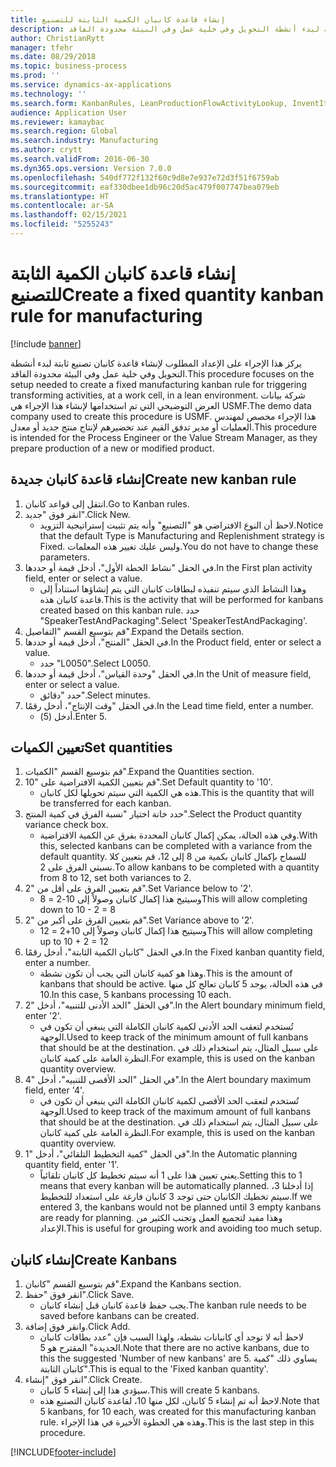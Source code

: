 ```yaml
---
title: إنشاء قاعدة كانبان الكمية الثابتة للتصنيع
description: يركز هذا الإجراء على الإعداد المطلوب لإنشاء قاعدة كانبان تصنيع ثابتة لبدء أنشطة التحويل وفي خلية عمل وفي البيئة محدودة الفاقد.
author: ChristianRytt
manager: tfehr
ms.date: 08/29/2018
ms.topic: business-process
ms.prod: ''
ms.service: dynamics-ax-applications
ms.technology: ''
ms.search.form: KanbanRules, LeanProductionFlowActivityLookup, InventItemIdLookupSimple, UnitOfMeasureLookup, KanbanCreate
audience: Application User
ms.reviewer: kamaybac
ms.search.region: Global
ms.search.industry: Manufacturing
ms.author: crytt
ms.search.validFrom: 2016-06-30
ms.dyn365.ops.version: Version 7.0.0
ms.openlocfilehash: 540df772f132f60c9d8e7e937e72d3f51f6759ab
ms.sourcegitcommit: eaf330dbee1db96c20d5ac479f007747bea079eb
ms.translationtype: HT
ms.contentlocale: ar-SA
ms.lasthandoff: 02/15/2021
ms.locfileid: "5255243"
---
```

# <a name="create-a-fixed-quantity-kanban-rule-for-manufacturing"></a><span data-ttu-id="b04e9-103">إنشاء قاعدة كانبان الكمية الثابتة للتصنيع</span><span class="sxs-lookup"><span data-stu-id="b04e9-103">Create a fixed quantity kanban rule for manufacturing</span></span>

[!include [banner](../../includes/banner.md)]

<span data-ttu-id="b04e9-104">يركز هذا الإجراء على الإعداد المطلوب لإنشاء قاعدة كانبان تصنيع ثابتة لبدء أنشطة التحويل وفي خلية عمل وفي البيئة محدودة الفاقد.</span><span class="sxs-lookup"><span data-stu-id="b04e9-104">This procedure focuses on the setup needed to create a fixed manufacturing kanban rule for triggering transforming activities, at a work cell, in a lean environment.</span></span> <span data-ttu-id="b04e9-105">شركة بيانات العرض التوضيحي التي تم استخدامها لإنشاء هذا الإجراء هي USMF.</span><span class="sxs-lookup"><span data-stu-id="b04e9-105">The demo data company used to create this procedure is USMF.</span></span> <span data-ttu-id="b04e9-106">هذا الإجراء مخصص لمهندس العمليات أو مدير تدفق القيم عند تحضيرهم لإنتاج منتج جديد أو معدل.</span><span class="sxs-lookup"><span data-stu-id="b04e9-106">This procedure is intended for the Process Engineer or the Value Stream Manager, as they prepare production of a new or modified product.</span></span>


## <a name="create-new-kanban-rule"></a><span data-ttu-id="b04e9-107">إنشاء قاعدة كانبان جديدة</span><span class="sxs-lookup"><span data-stu-id="b04e9-107">Create new kanban rule</span></span>
1. <span data-ttu-id="b04e9-108">انتقل إلى قواعد كانبان.</span><span class="sxs-lookup"><span data-stu-id="b04e9-108">Go to Kanban rules.</span></span>
2. <span data-ttu-id="b04e9-109">انقر فوق "جديد".</span><span class="sxs-lookup"><span data-stu-id="b04e9-109">Click New.</span></span>
    * <span data-ttu-id="b04e9-110">لاحظ أن النوع الافتراضي هو "التصنيع" وأنه يتم تثبيت إستراتيجية التزويد.</span><span class="sxs-lookup"><span data-stu-id="b04e9-110">Notice that the default Type is Manufacturing and Replenishment strategy is Fixed.</span></span> <span data-ttu-id="b04e9-111">وليس عليك تغيير هذه المعلمات.</span><span class="sxs-lookup"><span data-stu-id="b04e9-111">You do not have to change these parameters.</span></span>  
3. <span data-ttu-id="b04e9-112">في الحقل "نشاط الخطة الأول"، أدخل قيمة أو حددها.</span><span class="sxs-lookup"><span data-stu-id="b04e9-112">In the First plan activity field, enter or select a value.</span></span>
    * <span data-ttu-id="b04e9-113">وهذا النشاط الذي سيتم تنفيذه لبطاقات كانبان التي يتم إنشاؤها استناداً إلى قاعدة كانبان هذه.</span><span class="sxs-lookup"><span data-stu-id="b04e9-113">This is the activity that will be performed for kanbans created based on this kanban rule.</span></span>  <span data-ttu-id="b04e9-114">حدد "SpeakerTestAndPackaging".</span><span class="sxs-lookup"><span data-stu-id="b04e9-114">Select 'SpeakerTestAndPackaging'.</span></span>  
4. <span data-ttu-id="b04e9-115">قم بتوسيع القسم "التفاصيل".</span><span class="sxs-lookup"><span data-stu-id="b04e9-115">Expand the Details section.</span></span>
5. <span data-ttu-id="b04e9-116">في الحقل "المنتج"، أدخل قيمة أو حددها.</span><span class="sxs-lookup"><span data-stu-id="b04e9-116">In the Product field, enter or select a value.</span></span>
    * <span data-ttu-id="b04e9-117">حدد "L0050".</span><span class="sxs-lookup"><span data-stu-id="b04e9-117">Select L0050.</span></span>  
6. <span data-ttu-id="b04e9-118">في الحقل "وحدة القياس"، أدخل قيمة أو حددها.</span><span class="sxs-lookup"><span data-stu-id="b04e9-118">In the Unit of measure field, enter or select a value.</span></span>
    * <span data-ttu-id="b04e9-119">حدد "دقائق".</span><span class="sxs-lookup"><span data-stu-id="b04e9-119">Select minutes.</span></span>  
7. <span data-ttu-id="b04e9-120">في الحقل "وقت الإنتاج‬"، أدخل رقمًا.</span><span class="sxs-lookup"><span data-stu-id="b04e9-120">In the Lead time field, enter a number.</span></span>
    * <span data-ttu-id="b04e9-121">أدخل (5).</span><span class="sxs-lookup"><span data-stu-id="b04e9-121">Enter 5.</span></span>  

## <a name="set-quantities"></a><span data-ttu-id="b04e9-122">تعيين الكميات</span><span class="sxs-lookup"><span data-stu-id="b04e9-122">Set quantities</span></span>
1. <span data-ttu-id="b04e9-123">قم بتوسيع القسم "الكميات".</span><span class="sxs-lookup"><span data-stu-id="b04e9-123">Expand the Quantities section.</span></span>
2. <span data-ttu-id="b04e9-124">قم بتعيين الكمية الافتراضية على "10".</span><span class="sxs-lookup"><span data-stu-id="b04e9-124">Set Default quantity to '10'.</span></span>
    * <span data-ttu-id="b04e9-125">هذه هي الكمية التي سيتم تحويلها لكل كانبان.</span><span class="sxs-lookup"><span data-stu-id="b04e9-125">This is the quantity that will be transferred for each kanban.</span></span>  
3. <span data-ttu-id="b04e9-126">حدد خانة اختيار "نسبة الفرق في كمية المنتج".</span><span class="sxs-lookup"><span data-stu-id="b04e9-126">Select the Product quantity variance check box.</span></span>
    * <span data-ttu-id="b04e9-127">وفي هذه الحالة، يمكن إكمال كانبان المحددة بفرق عن الكمية الافتراضية.</span><span class="sxs-lookup"><span data-stu-id="b04e9-127">With this, selected kanbans can be completed with a variance from the default quantity.</span></span>  <span data-ttu-id="b04e9-128">للسماح بإكمال كانبان بكمية من 8 إلى 12، قم بتعيين كلا نسبتي الفرق على 2.</span><span class="sxs-lookup"><span data-stu-id="b04e9-128">To allow kanbans to be completed with a quantity from 8 to 12, set both variances to 2.</span></span>  
4. <span data-ttu-id="b04e9-129">قم بتعيين الفرق على أقل من "2".</span><span class="sxs-lookup"><span data-stu-id="b04e9-129">Set Variance below to '2'.</span></span>
    * <span data-ttu-id="b04e9-130">وسيتيح هذا إكمال كانبان وصولاً إلى 10-2 = 8</span><span class="sxs-lookup"><span data-stu-id="b04e9-130">This will allow completing down to 10 - 2 = 8</span></span>  
5. <span data-ttu-id="b04e9-131">قم بتعيين الفرق على أكبر من "2".</span><span class="sxs-lookup"><span data-stu-id="b04e9-131">Set Variance above to '2'.</span></span>
    * <span data-ttu-id="b04e9-132">وسيتيح هذا إكمال كانبان وصولاً إلى 10+2 = 12</span><span class="sxs-lookup"><span data-stu-id="b04e9-132">This will allow completing up to 10 + 2 = 12</span></span>  
6. <span data-ttu-id="b04e9-133">في الحقل "كانبان الكمية الثابتة"، أدخل رقمًا.</span><span class="sxs-lookup"><span data-stu-id="b04e9-133">In the Fixed kanban quantity field, enter a number.</span></span>
    * <span data-ttu-id="b04e9-134">وهذا هو كمية كانبان التي يجب أن تكون نشطة.</span><span class="sxs-lookup"><span data-stu-id="b04e9-134">This is the amount of kanbans that should be active.</span></span> <span data-ttu-id="b04e9-135">في هذه الحالة، يوجد 5 كانبان تعالج كل منها 10.</span><span class="sxs-lookup"><span data-stu-id="b04e9-135">In this case, 5 kanbans processing 10 each.</span></span>  
7. <span data-ttu-id="b04e9-136">في الحقل "الحد الأدنى للتنبيه"، أدخل "2".</span><span class="sxs-lookup"><span data-stu-id="b04e9-136">In the Alert boundary minimum field, enter '2'.</span></span>
    * <span data-ttu-id="b04e9-137">تُستخدم لتعقب الحد الأدنى لكمية كانبان الكاملة التي ينبغي أن تكون في الوجهة.</span><span class="sxs-lookup"><span data-stu-id="b04e9-137">Used to keep track of the minimum amount of full kanbans that should be at the destination.</span></span> <span data-ttu-id="b04e9-138">على سبيل المثال، يتم استخدام ذلك في النظرة العامة على كمية كانبان.</span><span class="sxs-lookup"><span data-stu-id="b04e9-138">For example, this is used on the kanban quantity overview.</span></span>  
8. <span data-ttu-id="b04e9-139">في الحقل "الحد الأقصى للتنبيه"، أدخل "4".</span><span class="sxs-lookup"><span data-stu-id="b04e9-139">In the Alert boundary maximum field, enter '4'.</span></span>
    * <span data-ttu-id="b04e9-140">تُستخدم لتعقب الحد الأقصى لكمية كانبان الكاملة التي ينبغي أن تكون في الوجهة.</span><span class="sxs-lookup"><span data-stu-id="b04e9-140">Used to keep track of the maximum amount of full kanbans that should be at the destination.</span></span> <span data-ttu-id="b04e9-141">على سبيل المثال، يتم استخدام ذلك في النظرة العامة على كمية كانبان.</span><span class="sxs-lookup"><span data-stu-id="b04e9-141">For example, this is used on the kanban quantity overview.</span></span>  
9. <span data-ttu-id="b04e9-142">في الحقل "كمية التخطيط التلقائي‬"، أدخل "1".</span><span class="sxs-lookup"><span data-stu-id="b04e9-142">In the Automatic planning quantity field, enter '1'.</span></span>
    * <span data-ttu-id="b04e9-143">يعني تعيين هذا على 1 أنه سيتم تخطيط كل كانبان تلقائياً.</span><span class="sxs-lookup"><span data-stu-id="b04e9-143">Setting this to 1 means that every kanban will be automatically planned.</span></span>   <span data-ttu-id="b04e9-144">إذا أدخلنا 3، سيتم تخطيك الكانبان حتى توجد 3 كانبان فارغة على استعداد للتخطيط.</span><span class="sxs-lookup"><span data-stu-id="b04e9-144">If we entered 3, the kanbans would not be planned until 3 empty kanbans are ready for planning.</span></span> <span data-ttu-id="b04e9-145">وهذا مفيد لتجميع العمل وتجنب الكثير من الإعداد.</span><span class="sxs-lookup"><span data-stu-id="b04e9-145">This is useful for grouping work and avoiding too much setup.</span></span>  

## <a name="create-kanbans"></a><span data-ttu-id="b04e9-146">إنشاء كانبان</span><span class="sxs-lookup"><span data-stu-id="b04e9-146">Create Kanbans</span></span>
1. <span data-ttu-id="b04e9-147">قم بتوسيع القسم "كانبان".</span><span class="sxs-lookup"><span data-stu-id="b04e9-147">Expand the Kanbans section.</span></span>
2. <span data-ttu-id="b04e9-148">انقر فوق "حفظ".</span><span class="sxs-lookup"><span data-stu-id="b04e9-148">Click Save.</span></span>
    * <span data-ttu-id="b04e9-149">يجب حفظ قاعدة كانبان قبل إنشاء كانبان.</span><span class="sxs-lookup"><span data-stu-id="b04e9-149">The kanban rule needs to be saved before kanbans can be created.</span></span>  
3. <span data-ttu-id="b04e9-150">وانقر فوق إضافة.</span><span class="sxs-lookup"><span data-stu-id="b04e9-150">Click Add.</span></span>
    * <span data-ttu-id="b04e9-151">لاحظ أنه لا توجد أي كانبانات نشطة، ولهذا السبب فإن "عدد بطاقات كانبان الجديدة‬" المقترح هو 5.</span><span class="sxs-lookup"><span data-stu-id="b04e9-151">Note that there are no active kanbans, due to this the suggested 'Number of new kanbans' are 5.</span></span> <span data-ttu-id="b04e9-152">يساوي ذلك "كمية كانبان الثابتة‬".</span><span class="sxs-lookup"><span data-stu-id="b04e9-152">This is equal to the 'Fixed kanban quantity'.</span></span>  
4. <span data-ttu-id="b04e9-153">انقر فوق "إنشاء".</span><span class="sxs-lookup"><span data-stu-id="b04e9-153">Click Create.</span></span>
    * <span data-ttu-id="b04e9-154">سيؤدي هذا إلى إنشاء 5 كانبان.</span><span class="sxs-lookup"><span data-stu-id="b04e9-154">This will create 5 kanbans.</span></span>  
    * <span data-ttu-id="b04e9-155">لاحظ أنه تم إنشاء 5 كانبان، لكل منها 10، لقاعدة كانبان التصنيع هذه.</span><span class="sxs-lookup"><span data-stu-id="b04e9-155">Note that 5 kanbans, for 10 each, was created for this manufacturing kanban rule.</span></span> <span data-ttu-id="b04e9-156">وهذه هي الخطوة الأخيرة في هذا الإجراء.</span><span class="sxs-lookup"><span data-stu-id="b04e9-156">This is the last step in this procedure.</span></span>  



[!INCLUDE[footer-include](../../../includes/footer-banner.md)]